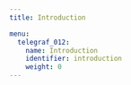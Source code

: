 ```yaml
---
title: Introduction

menu:
  telegraf_012:
    name: Introduction
    identifier: introduction
    weight: 0
---
```

